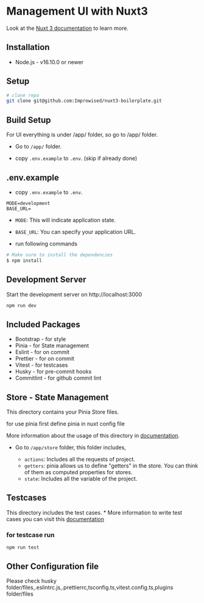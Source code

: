 # Management UI with Nuxt3

Look at the [Nuxt 3 documentation](https://nuxt.com/docs/getting-started/introduction) to learn more.

## Installation

- Node.js - v16.10.0 or newer

## Setup

```bash
# clone repo
git clone git@github.com:Improwised/nuxt3-boilerplate.git
```

## Build Setup

For UI everything is under /app/ folder, so go to /app/ folder.

* Go to `/app/` folder. 

* copy `.env.example` to `.env`. (skip if already done)

## .env.example

* copy `.env.example` to `.env`.
```
MODE=development
BASE_URL=
```
* `MODE`: This will indicate application state.
* `BASE_URL`: You can specify your application URL.

* run following commands

``` bash
# Make sure to install the dependencies
$ npm install 
```

## Development Server

Start the development server on http://localhost:3000

```bash
npm run dev
```

## Included Packages

- Bootstrap - for style
- Pinia - for State management
- Eslint - for on commit 
- Prettier - for on commit
- Vitest - for testcases
- Husky - for pre-commit hooks
- Commitlint - for github commit lint




## Store - State Management

This directory contains your Pinia Store files.

for use pinia first define pinia in nuxt config file

More information about the usage of this directory in [documentation]( https://pinia.vuejs.org/ssr/nuxt.html).

* Go to `/app/store` folder, this folder includes,

    * `actions`: Includes all the requests of project.
    * `getters`: pinia allows us to define "getters" in the store. You can think of them as computed properties for stores.
    *  `state`: Includes all the variable of the project.



## Testcases
This directory includes the test cases. *
More information to write test cases you can visit this [documentation](https://vitest.dev/guide/)
### for testcase run
```
npm run test
```

## Other Configuration file

Please check husky folder/files,.eslintrc.js,.prettierrc,tsconfig.ts,vitest.config.ts,plugins folder/files
